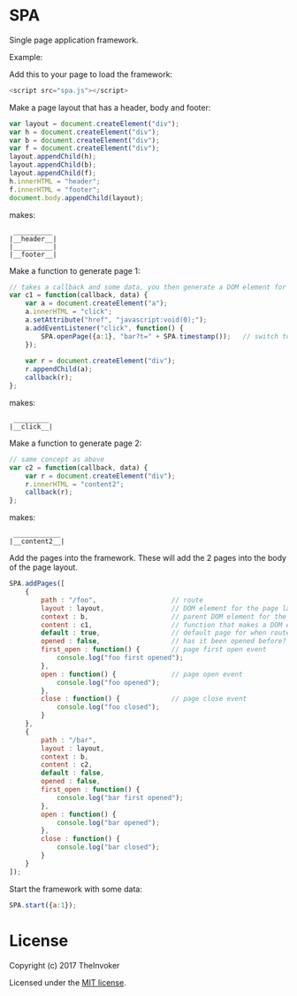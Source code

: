 # SPA

Single page application framework.

Example:

Add this to your page to load the framework:

```javascript
<script src="spa.js"></script>
```

Make a page layout that has a header, body and footer:

```javascript
var layout = document.createElement("div");
var h = document.createElement("div");
var b = document.createElement("div");
var f = document.createElement("div");
layout.appendChild(h);
layout.appendChild(b);
layout.appendChild(f);
h.innerHTML = "header";
f.innerHTML = "footer";
document.body.appendChild(layout);
```

makes:

```
 __________
|__header__|
|__________|
|__footer__|
```

Make a function to generate page 1:

```javascript
// takes a callback and some data, you then generate a DOM element for your page using the data, then use the callback with your page element
var c1 = function(callback, data) {
	var a = document.createElement("a");
	a.innerHTML = "click";
	a.setAttribute("href", "javascript:void(0);");
	a.addEventListener("click", function() {
		SPA.openPage({a:1}, "bar?t=" + SPA.timestamp());   // switch to page 2, use timestamp to generate a new instance of the page even if the page was visited before. As well send some data.
	});
	
	var r = document.createElement("div");
	r.appendChild(a);
	callback(r);
};
```

makes:

```
 _________
|__click__|
```

Make a function to generate page 2:

```javascript
// same concept as above
var c2 = function(callback, data) {
	var r = document.createElement("div");
	r.innerHTML = "content2";
	callback(r);
};
```

makes:

```
 ____________
|__content2__|
```

Add the pages into the framework. These will add the 2 pages into the body of the page layout.

```javascript
SPA.addPages([
	{
		path : "/foo",                   // route
		layout : layout,                 // DOM element for the page layout
		context : b,                     // parent DOM element for the page
		content : c1,                    // function that makes a DOM element for the page
		default : true,                  // default page for when route is not resolved
		opened : false,                  // has it been opened before?
		first_open : function() {        // page first open event
			console.log("foo first opened"); 
		},
		open : function() {              // page open event
			console.log("foo opened"); 
		},
		close : function() {             // page close event
			console.log("foo closed");
		}
	},
	{
		path : "/bar",
		layout : layout,
		context : b,
		content : c2,
		default : false,
		opened : false,      
		first_open : function() {
			console.log("bar first opened"); 	
		},
		open : function() {
			console.log("bar opened");
		},
		close : function() {
			console.log("bar closed");
		}
	}
]);
```

Start the framework with some data:

```javascript
SPA.start({a:1});
```

# License

Copyright (c) 2017 TheInvoker

Licensed under the [MIT license](http://www.opensource.org/licenses/mit-license.php).